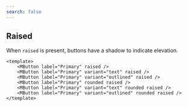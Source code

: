 ```yaml
---
search: false
---
```


## Raised

When `raised` is present, buttons have a shadow to indicate elevation.

<DemoContainer>
	<MButton label="Primary" raised />
	<MButton label="Primary" variant="text" raised />
	<MButton label="Primary" variant="outlined" raised />
	<MButton label="Primary" rounded raised />
	<MButton label="Primary" variant="text" rounded raised />
	<MButton label="Primary" variant="outlined" rounded raised />
</DemoContainer>

```vue
<template>
	<MButton label="Primary" raised />
	<MButton label="Primary" variant="text" raised />
	<MButton label="Primary" variant="outlined" raised />
	<MButton label="Primary" rounded raised />
	<MButton label="Primary" variant="text" rounded raised />
	<MButton label="Primary" variant="outlined" rounded raised />
</template>
```

